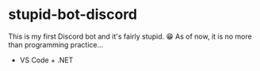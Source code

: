 # stupid-bot-discord
This is my first Discord bot and it's fairly stupid. 😁
As of now, it is no more than programming practice...

- VS Code + .NET
